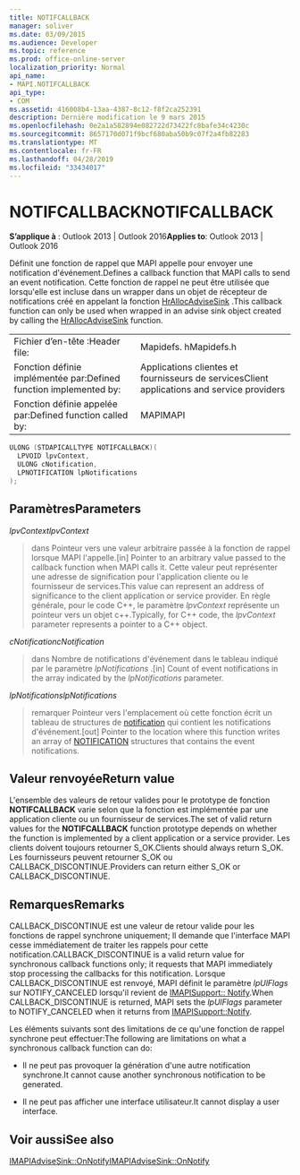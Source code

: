 ```yaml
---
title: NOTIFCALLBACK
manager: soliver
ms.date: 03/09/2015
ms.audience: Developer
ms.topic: reference
ms.prod: office-online-server
localization_priority: Normal
api_name:
- MAPI.NOTIFCALLBACK
api_type:
- COM
ms.assetid: 416008b4-13aa-4387-8c12-f8f2ca252391
description: Dernière modification le 9 mars 2015
ms.openlocfilehash: 0e2a1a582894e082722d73422fc8bafe34c4230c
ms.sourcegitcommit: 8657170d071f9bcf680aba50b9c07f2a4fb82283
ms.translationtype: MT
ms.contentlocale: fr-FR
ms.lasthandoff: 04/28/2019
ms.locfileid: "33434017"
---
```

# <a name="notifcallback"></a><span data-ttu-id="15233-103">NOTIFCALLBACK</span><span class="sxs-lookup"><span data-stu-id="15233-103">NOTIFCALLBACK</span></span>

  
  
<span data-ttu-id="15233-104">**S’applique à** : Outlook 2013 | Outlook 2016</span><span class="sxs-lookup"><span data-stu-id="15233-104">**Applies to**: Outlook 2013 | Outlook 2016</span></span> 
  
<span data-ttu-id="15233-105">Définit une fonction de rappel que MAPI appelle pour envoyer une notification d'événement.</span><span class="sxs-lookup"><span data-stu-id="15233-105">Defines a callback function that MAPI calls to send an event notification.</span></span> <span data-ttu-id="15233-106">Cette fonction de rappel ne peut être utilisée que lorsqu'elle est incluse dans un wrapper dans un objet de récepteur de notifications créé en appelant la fonction [HrAllocAdviseSink](hrallocadvisesink.md) .</span><span class="sxs-lookup"><span data-stu-id="15233-106">This callback function can only be used when wrapped in an advise sink object created by calling the [HrAllocAdviseSink](hrallocadvisesink.md) function.</span></span> 
  
|||
|:-----|:-----|
|<span data-ttu-id="15233-107">Fichier d’en-tête :</span><span class="sxs-lookup"><span data-stu-id="15233-107">Header file:</span></span>  <br/> |<span data-ttu-id="15233-108">Mapidefs. h</span><span class="sxs-lookup"><span data-stu-id="15233-108">Mapidefs.h</span></span>  <br/> |
|<span data-ttu-id="15233-109">Fonction définie implémentée par:</span><span class="sxs-lookup"><span data-stu-id="15233-109">Defined function implemented by:</span></span>  <br/> |<span data-ttu-id="15233-110">Applications clientes et fournisseurs de services</span><span class="sxs-lookup"><span data-stu-id="15233-110">Client applications and service providers</span></span>  <br/> |
|<span data-ttu-id="15233-111">Fonction définie appelée par:</span><span class="sxs-lookup"><span data-stu-id="15233-111">Defined function called by:</span></span>  <br/> |<span data-ttu-id="15233-112">MAPI</span><span class="sxs-lookup"><span data-stu-id="15233-112">MAPI</span></span>  <br/> |
   
```cpp
ULONG (STDAPICALLTYPE NOTIFCALLBACK)(
  LPVOID lpvContext,
  ULONG cNotification,
  LPNOTIFICATION lpNotifications
);
```

## <a name="parameters"></a><span data-ttu-id="15233-113">Paramètres</span><span class="sxs-lookup"><span data-stu-id="15233-113">Parameters</span></span>

 <span data-ttu-id="15233-114">_lpvContext_</span><span class="sxs-lookup"><span data-stu-id="15233-114">_lpvContext_</span></span>
  
> <span data-ttu-id="15233-115">dans Pointeur vers une valeur arbitraire passée à la fonction de rappel lorsque MAPI l'appelle.</span><span class="sxs-lookup"><span data-stu-id="15233-115">[in] Pointer to an arbitrary value passed to the callback function when MAPI calls it.</span></span> <span data-ttu-id="15233-116">Cette valeur peut représenter une adresse de signification pour l'application cliente ou le fournisseur de services.</span><span class="sxs-lookup"><span data-stu-id="15233-116">This value can represent an address of significance to the client application or service provider.</span></span> <span data-ttu-id="15233-117">En règle générale, pour le code C++, le paramètre _lpvContext_ représente un pointeur vers un objet c++.</span><span class="sxs-lookup"><span data-stu-id="15233-117">Typically, for C++ code, the  _lpvContext_ parameter represents a pointer to a C++ object.</span></span> 
    
 <span data-ttu-id="15233-118">_cNotification_</span><span class="sxs-lookup"><span data-stu-id="15233-118">_cNotification_</span></span>
  
> <span data-ttu-id="15233-119">dans Nombre de notifications d'événement dans le tableau indiqué par le paramètre _lpNotifications_ .</span><span class="sxs-lookup"><span data-stu-id="15233-119">[in] Count of event notifications in the array indicated by the  _lpNotifications_ parameter.</span></span> 
    
 <span data-ttu-id="15233-120">_lpNotifications_</span><span class="sxs-lookup"><span data-stu-id="15233-120">_lpNotifications_</span></span>
  
> <span data-ttu-id="15233-121">remarquer Pointeur vers l'emplacement où cette fonction écrit un tableau de structures de [notification](notification.md) qui contient les notifications d'événement.</span><span class="sxs-lookup"><span data-stu-id="15233-121">[out] Pointer to the location where this function writes an array of [NOTIFICATION](notification.md) structures that contains the event notifications.</span></span> 
    
## <a name="return-value"></a><span data-ttu-id="15233-122">Valeur renvoyée</span><span class="sxs-lookup"><span data-stu-id="15233-122">Return value</span></span>

<span data-ttu-id="15233-123">L'ensemble des valeurs de retour valides pour le prototype de fonction **NOTIFCALLBACK** varie selon que la fonction est implémentée par une application cliente ou un fournisseur de services.</span><span class="sxs-lookup"><span data-stu-id="15233-123">The set of valid return values for the **NOTIFCALLBACK** function prototype depends on whether the function is implemented by a client application or a service provider.</span></span> <span data-ttu-id="15233-124">Les clients doivent toujours retourner S_OK.</span><span class="sxs-lookup"><span data-stu-id="15233-124">Clients should always return S_OK.</span></span> <span data-ttu-id="15233-125">Les fournisseurs peuvent retourner S_OK ou CALLBACK_DISCONTINUE.</span><span class="sxs-lookup"><span data-stu-id="15233-125">Providers can return either S_OK or CALLBACK_DISCONTINUE.</span></span> 
  
## <a name="remarks"></a><span data-ttu-id="15233-126">Remarques</span><span class="sxs-lookup"><span data-stu-id="15233-126">Remarks</span></span>

<span data-ttu-id="15233-127">CALLBACK_DISCONTINUE est une valeur de retour valide pour les fonctions de rappel synchrone uniquement; Il demande que l'interface MAPI cesse immédiatement de traiter les rappels pour cette notification.</span><span class="sxs-lookup"><span data-stu-id="15233-127">CALLBACK_DISCONTINUE is a valid return value for synchronous callback functions only; it requests that MAPI immediately stop processing the callbacks for this notification.</span></span> <span data-ttu-id="15233-128">Lorsque CALLBACK_DISCONTINUE est renvoyé, MAPI définit le paramètre _lpUlFlags_ sur NOTIFY_CANCELED lorsqu'il revient de [IMAPISupport:: Notify](imapisupport-notify.md).</span><span class="sxs-lookup"><span data-stu-id="15233-128">When CALLBACK_DISCONTINUE is returned, MAPI sets the  _lpUlFlags_ parameter to NOTIFY_CANCELED when it returns from [IMAPISupport::Notify](imapisupport-notify.md).</span></span> 
  
<span data-ttu-id="15233-129">Les éléments suivants sont des limitations de ce qu'une fonction de rappel synchrone peut effectuer:</span><span class="sxs-lookup"><span data-stu-id="15233-129">The following are limitations on what a synchronous callback function can do:</span></span>
  
- <span data-ttu-id="15233-130">Il ne peut pas provoquer la génération d'une autre notification synchrone.</span><span class="sxs-lookup"><span data-stu-id="15233-130">It cannot cause another synchronous notification to be generated.</span></span>
    
- <span data-ttu-id="15233-131">Il ne peut pas afficher une interface utilisateur.</span><span class="sxs-lookup"><span data-stu-id="15233-131">It cannot display a user interface.</span></span>
    
## <a name="see-also"></a><span data-ttu-id="15233-132">Voir aussi</span><span class="sxs-lookup"><span data-stu-id="15233-132">See also</span></span>



[<span data-ttu-id="15233-133">IMAPIAdviseSink::OnNotify</span><span class="sxs-lookup"><span data-stu-id="15233-133">IMAPIAdviseSink::OnNotify</span></span>](imapiadvisesink-onnotify.md)

